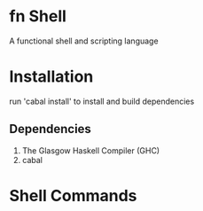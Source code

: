 # fn Shell
A functional shell and scripting language

# Installation
run 'cabal install' to install and build dependencies
## Dependencies
1. The Glasgow Haskell Compiler (GHC)
2. cabal

# Shell Commands

